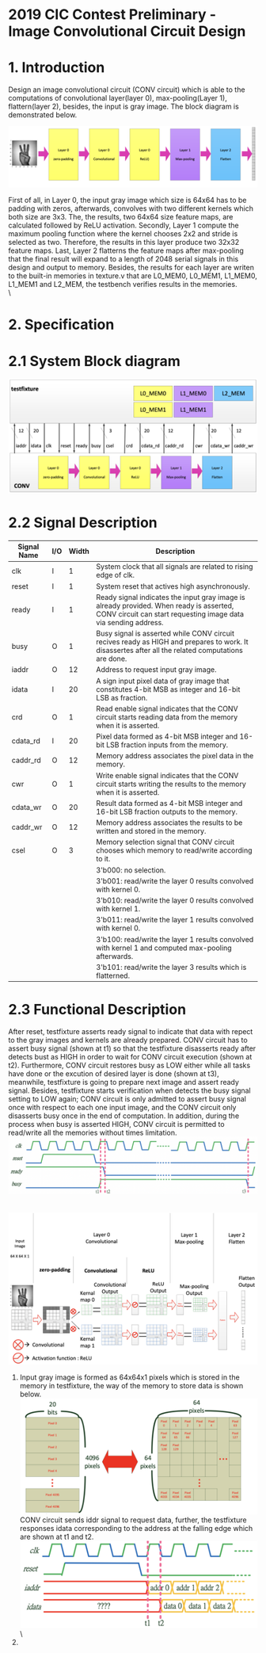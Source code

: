 # 2019 CIC Contest Preliminary - Image Convolutional Circuit Design

# **1. Introduction**

Design an image convolutional circuit (CONV circuit) which is able to the computations of convolutional layer(layer 0), max-pooling(Layer 1), flattern(layer 2), besides, the input is gray image. The block diagram is demonstrated below.

![Functional block diagram of CONV circuit](https://github.com/nietzhuang/2019-CIC-Contest---Image-Convolutional-Circuit-Design/blob/master/pics/Figure1.png)

First of all, in Layer 0, the input gray image which size is 64x64 has to be padding with zeros, afterwards, convolves with two different kernels which both size are 3x3. The, the results, two 64x64 size feature maps, are calculated followed by ReLU activation.
Secondly, Layer 1 compute the maximum pooling function where the kernel chooses 2x2 and stride is selected as two. Therefore, the results in this layer produce two 32x32 feature maps.
Last, Layer 2 flatterns the feature maps after max-pooling that the final result will expand to a length of 2048 serial signals in this design and output to memory.
Besides, the results for each layer are writen to the built-in memories in texture.v that are L0_MEM0, L0_MEM1, L1_MEM0, L1_MEM1 and L2_MEM, the testbench verifies results in the memories.
\
\
# **2. Specification**
# 2.1 System Block diagram
![System block diagram](https://github.com/nietzhuang/2019-CIC-Contest---Image-Convolutional-Circuit-Design/blob/master/pics/Figure2.1.png)

# 2.2 Signal Description
| Signal Name | I/O | Width | Description 																 |
|-------------|-----|-------|----------------------------------------------------------------------------|
|	  clk	  |  I  |   1   | System clock that all signals are related to rising edge of clk.       	 |	  
|    reset    |  I  |   1   | System reset that actives high asynchronously. 							 | 
|    ready    |  I  |   1   | Ready signal indicates the input gray image is already provided. When ready is asserted, CONV circuit can start requesting image data via sending address. |
|	 busy     |  O  |   1   | Busy signal is asserted while CONV circuit recives ready as HIGH and prepares to work. It disassertes after all the related computations are done. |
|	 iaddr    |  O  |  12   | Address to request input gray image. 										 |
|    idata    |  I  |  20   | A sign input pixel data of gray image that constitutes 4-bit MSB as integer and 16-bit LSB as fraction. |
|     crd     |  O  |   1   | Read enable signal indicates that the CONV circuit starts reading data from the memory when it is asserted. |
|   cdata_rd  |  I  |  20   | Pixel data formed as 4-bit MSB integer and 16-bit LSB fraction inputs from the memory. |
|   caddr_rd  |  O  |  12   | Memory address associates the pixel data in the memory. |
|     cwr     |  O  |   1   | Write enable signal indicates that the CONV circuit starts writing the results to the memory when it is asserted. |
|	cdata_wr  |  O	|  20   | Result data formed as 4-bit MSB integer and 16-bit LSB fraction outputs to the memory. |		 
|   caddr_wr  |  O  |  12   | Memory address associates the results to be written and stored in the memory. |
|     csel    |  O  |   3   | Memory selection signal that CONV circuit chooses which memory to read/write according to it.
|			  |     |       | 3'b000: no selection.
|             |     |       | 3'b001: read/write the layer 0 results convolved with kernel 0.
|             |     |       | 3'b010: read/write the layer 0 results convolved with kernel 1.
|             |     |       | 3'b011: read/write the layer 1 results convolved with kernel 0.
|             |     |       | 3'b100: read/write the layer 1 results convolved with kernel 1 and computed max-pooling afterwards.
|             |     |       | 3'b101: read/write the layer 3 results which is flatterned. |

# 2.3 Functional Description
After reset, testfixture asserts ready signal to indicate that data with repect to the gray images and kernels are already prepared. CONV circuit has to assert busy signal (shown at t1) so that the testfixture disasserts ready after detects bust as HIGH in order to wait for CONV circuit execution (shown at t2).
Furthermore, CONV circuit restores busy as LOW either while all tasks have done or the excution of desired layer is done (shown at t3), meanwhile, testfixture is going to prepare next image and assert ready signal. Besides, testfixture starts verification when detects the busy signal setting to LOW again; CONV circuit is only admitted to assert busy signal once with respect to each one input image, and the CONV circuit only disasserts busy once in the end of computation. In addition, during the process when busy is asserted HIGH, CONV circuit is permitted to read/write all the memories without times limitation.
![System procedure](https://github.com/nietzhuang/2019-CIC-Contest---Image-Convolutional-Circuit-Design/blob/master/pics/Figure2.3.1.png)
\
\
\
![Functional block diagram](https://github.com/nietzhuang/2019-CIC-Contest---Image-Convolutional-Circuit-Design/blob/master/pics/Figure2.3.2.png)
1. Input gray image is formed as 64x64x1 pixels which is stored in the memory in testfixture, the way of the memory to store data is shown below.
![Memory store manner](https://github.com/nietzhuang/2019-CIC-Contest---Image-Convolutional-Circuit-Design/blob/master/pics/Figure2.3.3.png)
CONV circuit sends iddr signal to request data, further, the testfixture responses idata corresponding to the address at the falling edge which are shown at t1 and t2.
![Image data timing](https://github.com/nietzhuang/2019-CIC-Contest---Image-Convolutional-Circuit-Design/blob/master/pics/Figure2.3.4.png)
\
2. 


